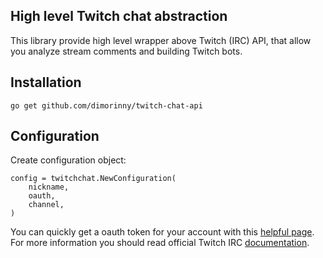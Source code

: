 ## High level Twitch chat abstraction

This library provide high level wrapper above Twitch (IRC) API, that allow you analyze stream comments and building Twitch bots.

## Installation

```
go get github.com/dimorinny/twitch-chat-api
```

## Configuration

Create configuration object:

```
config = twitchchat.NewConfiguration(
	nickname,
	oauth,
	channel,
)
```

You can quickly get a oauth token for your account with this [helpful page](http://twitchapps.com/tmi/).
For more information you should read official Twitch IRC [documentation](https://github.com/justintv/Twitch-API/blob/master/IRC.md).
